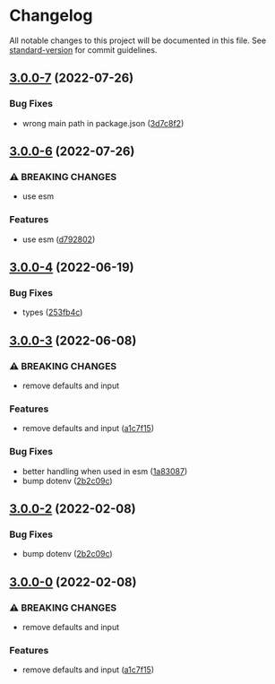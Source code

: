 # Changelog

All notable changes to this project will be documented in this file. See [standard-version](https://github.com/conventional-changelog/standard-version) for commit guidelines.

## [3.0.0-7](https://github.com/roxiness/configent/compare/v3.0.0-6...v3.0.0-7) (2022-07-26)


### Bug Fixes

* wrong main path in package.json ([3d7c8f2](https://github.com/roxiness/configent/commit/3d7c8f28f43a1eea925f997bd06df3ebb789070f))

## [3.0.0-6](https://github.com/roxiness/configent/compare/v3.0.0-4...v3.0.0-6) (2022-07-26)


### ⚠ BREAKING CHANGES

* use esm

### Features

* use esm ([d792802](https://github.com/roxiness/configent/commit/d7928027edb2d49ba11c3893d1015af47e4ba7f8))

## [3.0.0-4](https://github.com/roxiness/configent/compare/v3.0.0-3...v3.0.0-4) (2022-06-19)


### Bug Fixes

* types ([253fb4c](https://github.com/roxiness/configent/commit/253fb4caa6731e669d84082d3d3d6e93ee134f9d))

## [3.0.0-3](https://github.com/roxiness/configent/compare/v2.2.0...v3.0.0-3) (2022-06-08)


### ⚠ BREAKING CHANGES

* remove defaults and input

### Features

* remove defaults and input ([a1c7f15](https://github.com/roxiness/configent/commit/a1c7f15743cbb70ccc10d8a8a8e641406fe59819))


### Bug Fixes

* better handling when used in esm ([1a83087](https://github.com/roxiness/configent/commit/1a8308706d916ac7fa01141787603abeb72ebede))
* bump dotenv ([2b2c09c](https://github.com/roxiness/configent/commit/2b2c09cbdb86f2c28d5edb5476f42d4775f63d65))

## [3.0.0-2](https://github.com/roxiness/configent/compare/v2.2.0...v3.0.0-2) (2022-02-08)

### Bug Fixes

* bump dotenv ([2b2c09c](https://github.com/roxiness/configent/commit/2b2c09cbdb86f2c28d5edb5476f42d4775f63d65))


## [3.0.0-0](https://github.com/roxiness/configent/compare/v2.2.0...v3.0.0-0) (2022-02-08)


### ⚠ BREAKING CHANGES

* remove defaults and input

### Features

* remove defaults and input ([a1c7f15](https://github.com/roxiness/configent/commit/a1c7f15743cbb70ccc10d8a8a8e641406fe59819))
